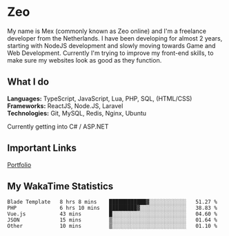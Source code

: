 # Zeo
My name is Mex (commonly known as Zeo online) and I'm a freelance developer from the Netherlands. I have been developing for almost 2 years, starting with NodeJS development and slowly moving towards Game and Web Development. Currently I'm trying to improve my front-end skills, to make sure my websites look as good as they function.

## What I do
**Languages:** TypeScript, JavaScript, Lua, PHP, SQL, (HTML/CSS)<br/>
**Frameworks:** ReactJS, Node.JS, Laravel<br/>
**Technologies:** Git, MySQL, Redis, Nginx, Ubuntu<br/>

Currently getting into C# / ASP.NET

## Important Links
[Portfolio](https://zeodev.cc)

## My WakaTime Statistics
<!--START_SECTION:waka-->
```text
Blade Template   8 hrs 8 mins    ████████████▓░░░░░░░░░░░░   51.27 % 
PHP              6 hrs 10 mins   █████████▓░░░░░░░░░░░░░░░   38.83 % 
Vue.js           43 mins         █░░░░░░░░░░░░░░░░░░░░░░░░   04.60 % 
JSON             15 mins         ▒░░░░░░░░░░░░░░░░░░░░░░░░   01.64 % 
Other            10 mins         ▒░░░░░░░░░░░░░░░░░░░░░░░░   01.10 % 
```
<!--END_SECTION:waka-->
